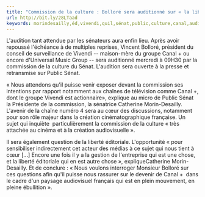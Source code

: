 ```yaml
---
title: "Commission de la culture : Bolloré sera auditionné sur « la liberté éd"
url: http://bit.ly/28LTaad
keywords: morindesailly,éd,vivendi,quil,sénat,public,culture,canal,auditionné,éditoriale,puisse,bolloré,commission,liberté
---
```

L'audition tant attendue par les sénateurs aura enfin lieu. Après avoir repoussé l'échéance à de multiples reprises, Vincent Bolloré, président du conseil de surveillance de Vivendi -- maison-mère du groupe Canal + ou encore d'Universal Music Group -- sera auditionné mercredi à 09H30 par la commission de la culture du Sénat. L'audition sera ouverte à la presse et retransmise sur Public Sénat.

« Nous attendons qu'il puisse venir exposer devant la commission ses intentions par rapport notamment aux chaînes de télévision comme Canal +, dont le groupe Vivendi est actionnaire», explique au micro de Public Sénat la Présidente de la commission, la sénatrice Catherine Morin-Desailly. L'avenir de la chaîne numéro 4 sera au cœur des discussions, notamment pour son rôle majeur dans la création cinématographique française. Un sujet qui inquiète  particulièrement la commission de la culture « très attachée au cinéma et à la création audiovisuelle ».

Il sera également question de la liberté éditoriale. L'opportunité « pour sensibiliser indirectement cet acteur des médias à ce sujet qui nous tient à cœur \[...\] Encore une fois il y a la gestion de l'entreprise qui est une chose, et la liberté éditoriale qui en est autre chose », expliqueCatherine Morin-Desailly. Et de conclure : « Nous voulons interroger Monsieur Bolloré sur ces questions afin qu'il puisse nous rassurer sur le devenir de Canal +  dans le cadre d'un paysage audiovisuel français qui est en plein mouvement, en pleine ébullition ».
